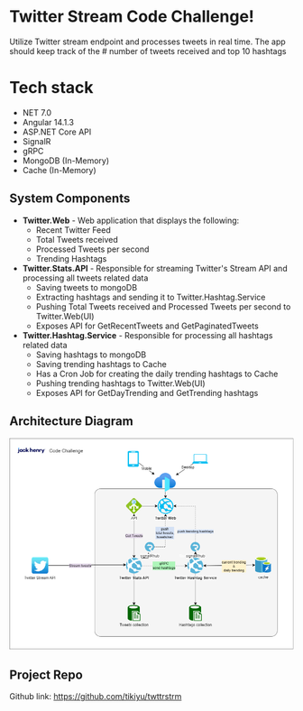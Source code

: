 # Twitter Stream Code Challenge!

Utilize Twitter stream endpoint and processes tweets in real time. 
The app should keep track of the # number of tweets received and top 10 hashtags



# Tech stack

 - NET 7.0
 - Angular 14.1.3
 - ASP.NET Core API
 - SignalR
 - gRPC
 - MongoDB (In-Memory)
 - Cache (In-Memory)


## System Components

 - **Twitter.Web** - Web application that displays the following:
	 - Recent Twitter Feed
	 - Total Tweets received
	 - Processed Tweets per second
	 - Trending Hashtags
 - **Twitter.Stats.API** - Responsible for streaming Twitter's Stream API and processing all tweets related data
	 - Saving tweets to mongoDB
	 - Extracting hashtags and sending it to Twitter.Hashtag.Service
	 - Pushing   Total Tweets received and Processed Tweets per second to Twitter.Web(UI)
	 - Exposes API for GetRecentTweets and GetPaginatedTweets
 - **Twitter.Hashtag.Service** - Responsible for processing all hashtags related data
	 - Saving hashtags to mongoDB
	 - Saving trending hashtags to Cache
	 - Has a Cron Job for creating the daily trending hashtags to Cache
	 - Pushing trending hashtags  to Twitter.Web(UI)
	 -  Exposes API for GetDayTrending and GetTrending hashtags

## Architecture Diagram

![enter image description here](twitterstream.png)

## Project Repo

Github link: https://github.com/tikiyu/twttrstrm